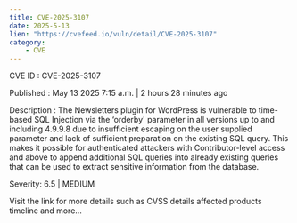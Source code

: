 ```yaml
---
title: CVE-2025-3107
date: 2025-5-13
lien: "https://cvefeed.io/vuln/detail/CVE-2025-3107"
category:
    - CVE
---
```


CVE ID : CVE-2025-3107

Published :  May 13
2025
7:15 a.m. | 2 hours
28 minutes ago

Description : The Newsletters plugin for WordPress is vulnerable to time-based SQL Injection via the ‘orderby' parameter in all versions up to
and including
4.9.9.8 due to insufficient escaping on the user supplied parameter and lack of sufficient preparation on the existing SQL query.  This makes it possible for authenticated attackers
with Contributor-level access and above
to append additional SQL queries into already existing queries that can be used to extract sensitive information from the database.

Severity: 6.5 | MEDIUM

Visit the link for more details
such as CVSS details
affected products
timeline
and more...
